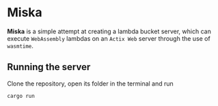 # Miska

**Miska** is a simple attempt at creating a lambda bucket server, which can
execute `WebAssembly` lambdas on an `Actix Web` server through the use of
`wasmtime`.

## Running the server

Clone the repository, open its folder in the terminal and run

```sh
cargo run
```
